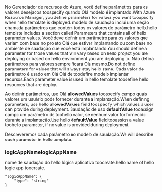 <span data-ttu-id="1b570-101">No Gerenciador de recursos do Azure, você define parâmetros para os valores desejados toospecify quando Olá modelo é implantado.</span><span class="sxs-lookup"><span data-stu-id="1b570-101">With Azure Resource Manager, you define parameters for values you want toospecify when hello template is deployed.</span></span> <span data-ttu-id="1b570-102">modelo de saudação inclui uma seção chamada parâmetros que contém todos os valores de parâmetro hello.</span><span class="sxs-lookup"><span data-stu-id="1b570-102">hello template includes a section called Parameters that contains all of hello parameter values.</span></span>
<span data-ttu-id="1b570-103">Você deve definir um parâmetro para os valores que variam com base no projeto Olá que estiver implantando ou com base no ambiente de saudação que você está implantando.</span><span class="sxs-lookup"><span data-stu-id="1b570-103">You should define a parameter for those values that will vary based on hello project you are deploying or based on hello environment you are deploying to.</span></span> <span data-ttu-id="1b570-104">Não defina parâmetros para valores sempre ficará Olá mesmo.</span><span class="sxs-lookup"><span data-stu-id="1b570-104">Do not define parameters for values that will always stay hello same.</span></span> <span data-ttu-id="1b570-105">Cada valor de parâmetro é usado em Olá Olá de toodefine modelo implantar recursos.</span><span class="sxs-lookup"><span data-stu-id="1b570-105">Each parameter value is used in hello template toodefine hello resources that are deploy.</span></span> 

<span data-ttu-id="1b570-106">Ao definir parâmetros, use Olá **allowedValues** toospecify campo quais valores um usuário pode fornecer durante a implantação.</span><span class="sxs-lookup"><span data-stu-id="1b570-106">When defining parameters, use hello **allowedValues** field toospecify which values a user can provide during deployment.</span></span> <span data-ttu-id="1b570-107">Saudação de uso **defaultValue** tooassign campo um parâmetro de toohello valor, se nenhum valor for fornecido durante a implantação.</span><span class="sxs-lookup"><span data-stu-id="1b570-107">Use hello **defaultValue** field tooassign a value toohello parameter, if no value is provided during deployment.</span></span>

<span data-ttu-id="1b570-108">Descreveremos cada parâmetro no modelo de saudação.</span><span class="sxs-lookup"><span data-stu-id="1b570-108">We will describe each parameter in hello template.</span></span>

### <a name="logicappname"></a><span data-ttu-id="1b570-109">logicAppName</span><span class="sxs-lookup"><span data-stu-id="1b570-109">logicAppName</span></span>
<span data-ttu-id="1b570-110">nome de saudação do hello lógica aplicativo toocreate.</span><span class="sxs-lookup"><span data-stu-id="1b570-110">hello name of hello logic app toocreate.</span></span>

    "logicAppName": {
        "type": "string"
    }